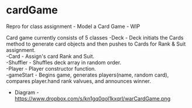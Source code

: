 cardGame
========

Repro for class assignment - Model a Card Game - WIP

Card game currently consists of 5 classes
 -Deck - Deck initiats the Cards method to generate card objects and then pushes to Cards for Rank & Suit assignment.  
 -Card - Assign's card Rank and Suit.  
 -Shuffler - Shuffles deck array in random order.  
 -Player - Player constructor function.  
 -gameStart - Begins game, generates players(name, random card), compares player.hand rank valvues, and announces winner.  
 
  - Diagram -
 https://www.dropbox.com/s/kn1gq0qol1kxqrl/warCardGame.png
